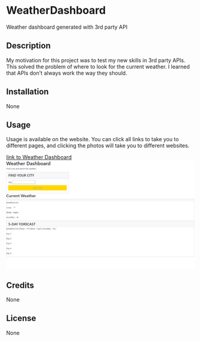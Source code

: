 # WeatherDashboard
Weather dashboard generated with 3rd party API 

## Description
My motivation for this project was to test my new skills in 3rd party APIs. This solved the problem of where to look for the current weather. I learned that APIs don't always work the way they should. 

## Installation
None 

## Usage

Usage is available on the website. You can click all links to take you to different pages, and clicking the photos will take you to different websites. 

[link to Weather Dashboard]( https://cmeinsig.github.io/WeatherDashboard/)
![Screenshot of webpage](./assets/images/screencapture-file-C-Users-Courtney-challenges-WeatherDashboard-index-html-2023-05-13-09_48_33.png)

## Credits

None 

## License

None